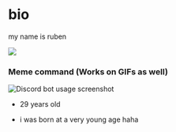 # bio

my name is ruben

![](https://imgflip.com/i/5u9gtb)

### Meme command (Works on GIFs as well)
![Discord bot usage screenshot](https://i.imgur.com/S64V5CK.png)

- 29 years old

- i was born at a very young age haha
